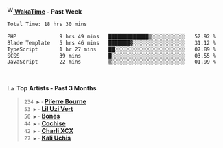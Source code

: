 <img src="https://github.com/dxnter/dxnter/assets/17434202/67b21fa4-d36d-46f9-9dec-f23d976b00ef" alt="WakaTime Logo" width="14" height="18"/><a href="https://wakatime.com/@dxnter" target="_blank"><strong> WakaTime</strong></a><strong> - Past Week</strong>

<!--START_SECTION:waka-->

```txt
Total Time: 18 hrs 30 mins

PHP              9 hrs 49 mins   █████████████▒░░░░░░░░░░░   52.92 %
Blade Template   5 hrs 46 mins   ███████▓░░░░░░░░░░░░░░░░░   31.12 %
TypeScript       1 hr 27 mins    ██░░░░░░░░░░░░░░░░░░░░░░░   07.89 %
SCSS             39 mins         █░░░░░░░░░░░░░░░░░░░░░░░░   03.55 %
JavaScript       22 mins         ▒░░░░░░░░░░░░░░░░░░░░░░░░   01.99 %
```

<!--END_SECTION:waka-->

<br/>

<!--START_LASTFM_ARTISTS:{"period": "3month", "rows": 6}-->
<a href="https://last.fm" target="_blank"><img src="https://user-images.githubusercontent.com/17434202/215290617-e793598d-d7c9-428f-9975-156db1ba89cc.svg" alt="Last.fm Logo" width="18" height="13"/></a> **Top Artists - Past 3 Months**

> `234 ▶️` ∙ **[Pi’erre Bourne](https://www.last.fm/music/Pi%E2%80%99erre+Bourne)**<br/>
> `53 ▶️` ∙ **[Lil Uzi Vert](https://www.last.fm/music/Lil+Uzi+Vert)**<br/>
> `50 ▶️` ∙ **[Bones](https://www.last.fm/music/Bones)**<br/>
> `44 ▶️` ∙ **[Cochise](https://www.last.fm/music/Cochise)**<br/>
> `42 ▶️` ∙ **[Charli XCX](https://www.last.fm/music/Charli+XCX)**<br/>
> `27 ▶️` ∙ **[Kali Uchis](https://www.last.fm/music/Kali+Uchis)**<br/>
<!--END_LASTFM_ARTISTS-->
